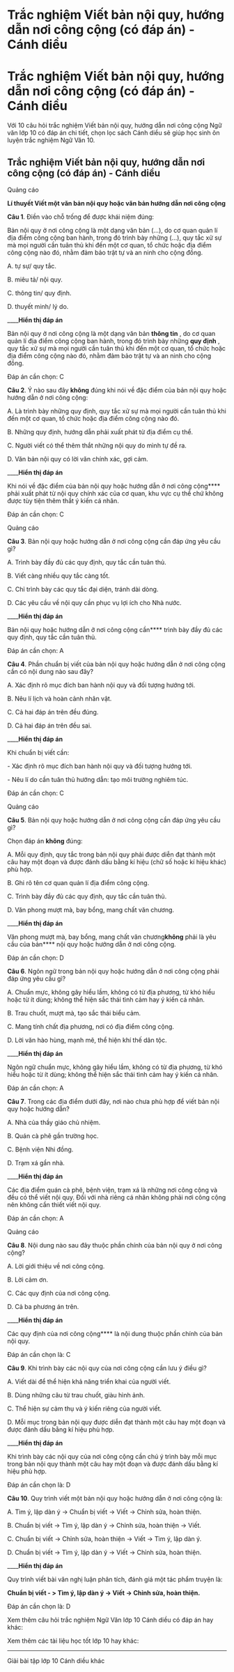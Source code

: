 # Trắc nghiệm Viết bản nội quy, hướng dẫn nơi công cộng (có đáp án) - Cánh diều

# Trắc nghiệm Viết bản nội quy, hướng dẫn nơi công cộng (có đáp án) - Cánh diều

Với 10 câu hỏi trắc nghiệm Viết bản nội quy, hướng dẫn nơi công cộng Ngữ văn lớp 10 có đáp án chi tiết, chọn lọc sách Cánh diều sẽ giúp học sinh ôn luyện trắc nghiệm Ngữ Văn 10.

## Trắc nghiệm Viết bản nội quy, hướng dẫn nơi công cộng (có đáp án) - Cánh diều

Quảng cáo

**Lí thuyết Viết một văn bản nội quy hoặc văn bản hướng dẫn nơi công cộng**

**Câu 1**. Điền vào chỗ trống để được khái niệm đúng:

Bản nội quy ở nơi công cộng là một dạng văn bản (…), do cơ quan quản lí địa điểm công cộng ban hành, trong đó trình bày những (…), quy tắc xử sự mà mọi người cần tuân thủ khi đến một cơ quan, tổ chức hoặc địa điểm công cộng nào đó, nhằm đảm bảo trật tự và an ninh cho cộng đồng.

A. tự sự/ quy tắc.

B. miêu tả/ nội quy.

C. thông tin/ quy định.

D. thuyết minh/ lý do.

____**Hiển thị đáp án**

Bản nội quy ở nơi công cộng là một dạng văn bản **thông tin** , do cơ quan quản lí địa điểm công cộng ban hành, trong đó trình bày những **quy định** , quy tắc xử sự mà mọi người cần tuân thủ khi đến một cơ quan, tổ chức hoặc địa điểm công cộng nào đó, nhằm đảm bảo trật tự và an ninh cho cộng đồng.

Đáp án cần chọn: C

**Câu 2**. Ý nào sau đây **không** đúng khi nói về đặc điểm của bản nội quy hoặc hướng dẫn ở nơi công cộng:

A. Là trình bày những quy định, quy tắc xử sự mà mọi người cần tuân thủ khi đến một cơ quan, tổ chức hoặc địa điểm công cộng nào đó.

B. Những quy định, hướng dẫn phải xuất phát từ địa điểm cụ thể.

C. Người viết có thể thêm thắt những nội quy do mình tự đề ra.

D. Văn bản nội quy có lời văn chính xác, gợi cảm.

____**Hiển thị đáp án**

Khi nói về đặc điểm của bản nội quy hoặc hướng dẫn ở nơi công cộng**** phải xuất phát từ nội quy chính xác của cơ quan, khu vực cụ thể chứ không được tùy tiện thêm thắt ý kiến cá nhân.

Đáp án cần chọn: C

Quảng cáo

**Câu 3**. Bản nội quy hoặc hướng dẫn ở nơi công cộng cần đáp ứng yêu cầu gì?

A. Trình bày đầy đủ các quy định, quy tắc cần tuân thủ.

B. Viết càng nhiều quy tắc càng tốt.

C. Chỉ trình bày các quy tắc đại diện, tránh dài dòng.

D. Các yêu cầu về nội quy cần phục vụ lợi ích cho Nhà nước.

____**Hiển thị đáp án**

Bản nội quy hoặc hướng dẫn ở nơi công cộng cần**** trình bày đầy đủ các quy định, quy tắc cần tuân thủ.

Đáp án cần chọn: A

**Câu 4**. Phần chuẩn bị viết của bản nội quy hoặc hướng dẫn ở nơi công cộng cần có nội dung nào sau đây?

A. Xác định rõ mục đích ban hành nội quy và đối tượng hướng tới.

B. Nêu lí lịch và hoàn cảnh nhân vật.

C. Cả hai đáp án trên đều đúng.

D. Cả hai đáp án trên đều sai.

____**Hiển thị đáp án**

Khi chuẩn bị viết cần:

\- Xác định rõ mục đích ban hành nội quy và đối tượng hướng tới.

\- Nêu lí do cần tuân thủ hướng dẫn: tạo môi trường nghiêm túc.

Đáp án cần chọn: C

Quảng cáo

**Câu 5**. Bản nội quy hoặc hướng dẫn ở nơi công cộng cần đáp ứng yêu cầu gì?

Chọn đáp án **không** đúng:

A. Mỗi quy định, quy tắc trong bản nội quy phải được diễn đạt thành một câu hay một đoạn và được đánh dấu bằng kí hiệu (chữ số hoặc kí hiệu khác) phù hợp.

B. Ghi rõ tên cơ quan quản lí địa điểm công cộng.

C. Trình bày đầy đủ các quy định, quy tắc cần tuân thủ.

D. Văn phong mượt mà, bay bổng, mang chất văn chương.

____**Hiển thị đáp án**

Văn phong mượt mà, bay bổng, mang chất văn chương**không** phải là yêu cầu của bản**** nội quy hoặc hướng dẫn ở nơi công cộng.

Đáp án cần chọn: D

**Câu 6**. Ngôn ngữ trong bản nội quy hoặc hướng dẫn ở nơi công cộng phải đáp ứng yêu cầu gì?

A. Chuẩn mực, không gây hiểu lầm, không có từ địa phương, từ khó hiểu hoặc từ ít dùng; không thể hiện sắc thái tình cảm hay ý kiến cá nhân.

B. Trau chuốt, mượt mà, tạo sắc thái biểu cảm.

C. Mang tính chất địa phương, nơi có địa điểm công cộng.

D. Lời văn hào hùng, mạnh mẽ, thể hiện khí thế dân tộc.

____**Hiển thị đáp án**

Ngôn ngữ chuẩn mực, không gây hiểu lầm, không có từ địa phương, từ khó hiểu hoặc từ ít dùng; không thể hiện sắc thái tình cảm hay ý kiến cá nhân.

Đáp án cần chọn: A

**Câu 7**. Trong các địa điểm dưới đây, nơi nào chưa phù hợp để viết bản nội quy hoặc hướng dẫn?

A. Nhà của thầy giáo chủ nhiệm.

B. Quán cà phê gần trường học.

C. Bệnh viện Nhi đồng.

D. Trạm xá gần nhà.

____**Hiển thị đáp án**

Các địa điểm quán cà phê, bệnh viện, trạm xá là những nơi công cộng và đều có thể viết nội quy. Đối với nhà riêng cá nhân không phải nơi công cộng nên không cần thiết viết nội quy.

Đáp án cần chọn: A

Quảng cáo

**Câu 8**. Nội dung nào sau đây thuộc phần chính của bản nội quy ở nơi công cộng?

A. Lời giới thiệu về nơi công cộng.

B. Lời cảm ơn.

C. Các quy định của nơi công cộng.

D. Cả ba phương án trên.

____**Hiển thị đáp án**

Các quy định của nơi công cộng**** là nội dung thuộc phần chính của bản nội quy.

Đáp án cần chọn là: C

**Câu 9**. Khi trình bày các nội quy của nơi công cộng cần lưu ý điều gì?

A. Viết dài để thể hiện khả năng triển khai của người viết.

B. Dùng những câu từ trau chuốt, giàu hình ảnh.

C. Thể hiện sự cảm thụ và ý kiến riêng của người viết.

D. Mỗi mục trong bản nội quy được diễn đạt thành một câu hay một đoạn và được đánh dấu bằng kí hiệu phù hợp.

____**Hiển thị đáp án**

Khi trình bày các nội quy của nơi công cộng cần chú ý trình bày mỗi mục trong bản nội quy thành một câu hay một đoạn và được đánh dấu bằng kí hiệu phù hợp.

Đáp án cần chọn là: D

**Câu 10**. Quy trình viết một bản nội quy hoặc hướng dẫn ở nơi công cộng là:

A. Tìm ý, lập dàn ý -> Chuẩn bị viết -> Viết -> Chỉnh sửa, hoàn thiện.

B. Chuẩn bị viết -> Tìm ý, lập dàn ý -> Chỉnh sửa, hoàn thiện -> Viết.

C. Chuẩn bị viết -> Chỉnh sửa, hoàn thiện -> Viết -> Tìm ý, lập dàn ý.

D. Chuẩn bị viết -> Tìm ý, lập dàn ý -> Viết -> Chỉnh sửa, hoàn thiện.

____**Hiển thị đáp án**

Quy trình viết bài văn nghị luận phân tích, đánh giá một tác phẩm truyện là:

**Chuẩn bị viết - > Tìm ý, lập dàn ý -> Viết -> Chỉnh sửa, hoàn thiện.**

Đáp án cần chọn là: D

Xem thêm câu hỏi trắc nghiệm Ngữ Văn lớp 10 Cánh diều có đáp án hay khác:

Xem thêm các tài liệu học tốt lớp 10 hay khác:

* * *

Giải bài tập lớp 10 Cánh diều khác
